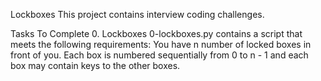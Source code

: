 Lockboxes
This project contains interview coding challenges.

Tasks To Complete
 0. Lockboxes
0-lockboxes.py contains a script that meets the following requirements:
You have n number of locked boxes in front of you. Each box is numbered sequentially from 0 to n - 1 and each box may contain keys to the other boxes.
